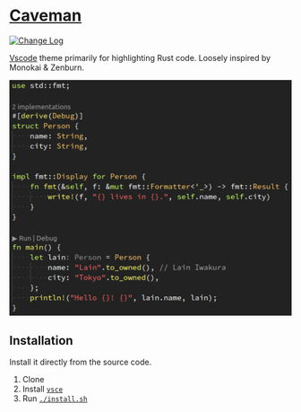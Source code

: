 # [Caveman](https://github.com/kafji/caveman)

[![Change Log](https://img.shields.io/badge/Change_Log-informational)](CHANGELOG.md)

[Vscode](https://code.visualstudio.com/) theme primarily for highlighting Rust code. Loosely inspired by Monokai & Zenburn.

![Preview](preview.png)

## Installation

Install it directly from the source code.

1. Clone
2. Install [`vsce`](https://code.visualstudio.com/api/working-with-extensions/publishing-extension#vsce)
3. Run [`./install.sh`](install.sh)

